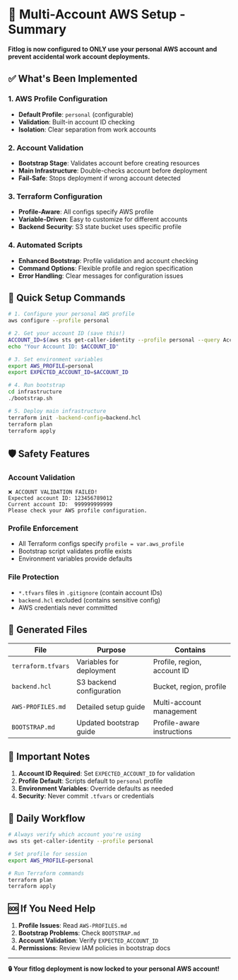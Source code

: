 # 🔐 Multi-Account AWS Setup - Summary

**Fitlog is now configured to ONLY use your personal AWS account and prevent accidental work account deployments.**

## ✅ **What's Been Implemented**

### **1. AWS Profile Configuration**
- **Default Profile**: `personal` (configurable)
- **Validation**: Built-in account ID checking
- **Isolation**: Clear separation from work accounts

### **2. Account Validation**
- **Bootstrap Stage**: Validates account before creating resources
- **Main Infrastructure**: Double-checks account before deployment
- **Fail-Safe**: Stops deployment if wrong account detected

### **3. Terraform Configuration**
- **Profile-Aware**: All configs specify AWS profile
- **Variable-Driven**: Easy to customize for different accounts
- **Backend Security**: S3 state bucket uses specific profile

### **4. Automated Scripts**  
- **Enhanced Bootstrap**: Profile validation and account checking
- **Command Options**: Flexible profile and region specification
- **Error Handling**: Clear messages for configuration issues

## 🎯 **Quick Setup Commands**

```bash
# 1. Configure your personal AWS profile
aws configure --profile personal

# 2. Get your account ID (save this!)
ACCOUNT_ID=$(aws sts get-caller-identity --profile personal --query Account --output text)
echo "Your Account ID: $ACCOUNT_ID"

# 3. Set environment variables
export AWS_PROFILE=personal
export EXPECTED_ACCOUNT_ID=$ACCOUNT_ID

# 4. Run bootstrap
cd infrastructure
./bootstrap.sh

# 5. Deploy main infrastructure
terraform init -backend-config=backend.hcl
terraform plan
terraform apply
```

## 🛡️ **Safety Features**

### **Account Validation**
```
❌ ACCOUNT VALIDATION FAILED!
Expected account ID: 123456789012
Current account ID:  999999999999
Please check your AWS profile configuration.
```

### **Profile Enforcement**
- All Terraform configs specify `profile = var.aws_profile`
- Bootstrap script validates profile exists
- Environment variables provide defaults

### **File Protection**  
- `*.tfvars` files in `.gitignore` (contain account IDs)
- `backend.hcl` excluded (contains sensitive config)
- AWS credentials never committed

## 📁 **Generated Files**

| File | Purpose | Contains |
|------|---------|----------|
| `terraform.tfvars` | Variables for deployment | Profile, region, account ID |
| `backend.hcl` | S3 backend configuration | Bucket, region, profile |
| `AWS-PROFILES.md` | Detailed setup guide | Multi-account management |
| `BOOTSTRAP.md` | Updated bootstrap guide | Profile-aware instructions |

## 🚨 **Important Notes**

1. **Account ID Required**: Set `EXPECTED_ACCOUNT_ID` for validation
2. **Profile Default**: Scripts default to `personal` profile
3. **Environment Variables**: Override defaults as needed
4. **Security**: Never commit `.tfvars` or credentials

## 🔄 **Daily Workflow**

```bash
# Always verify which account you're using
aws sts get-caller-identity --profile personal

# Set profile for session  
export AWS_PROFILE=personal

# Run Terraform commands
terraform plan
terraform apply
```

## 🆘 **If You Need Help**

1. **Profile Issues**: Read `AWS-PROFILES.md`
2. **Bootstrap Problems**: Check `BOOTSTRAP.md`  
3. **Account Validation**: Verify `EXPECTED_ACCOUNT_ID`
4. **Permissions**: Review IAM policies in bootstrap docs

---

**🔒 Your fitlog deployment is now locked to your personal AWS account!** 